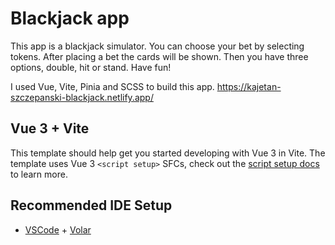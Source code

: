 # Blackjack app

This app is a blackjack simulator. You can choose your bet by selecting tokens. After placing a bet the cards will be shown. Then you have three options, double, hit or stand. Have fun!

I used Vue, Vite, Pinia and SCSS to build this app.
https://kajetan-szczepanski-blackjack.netlify.app/

## Vue 3 + Vite

This template should help get you started developing with Vue 3 in Vite. The template uses Vue 3 `<script setup>` SFCs, check out the [script setup docs](https://v3.vuejs.org/api/sfc-script-setup.html#sfc-script-setup) to learn more.

## Recommended IDE Setup

- [VSCode](https://code.visualstudio.com/) + [Volar](https://marketplace.visualstudio.com/items?itemName=johnsoncodehk.volar)
